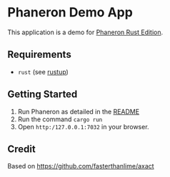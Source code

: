 # Phaneron Demo App

This application is a demo for [Phaneron Rust Edition](https://github.com/superflytv/phaneron).

## Requirements
- `rust` (see [rustup](https://rustup.rs/))

## Getting Started
1. Run Phaneron as detailed in the [README](https://github.com/superflytv/phaneron/blob/main/README.md)
2. Run the command `cargo run`
3. Open `http:/127.0.0.1:7032` in your browser.

## Credit
Based on https://github.com/fasterthanlime/axact
